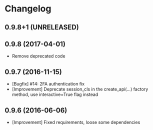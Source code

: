 Changelog
=========

0.9.8+1 (UNRELEASED)
--------------------


0.9.8 (2017-04-01)
------------------
* Remove deprecated code

0.9.7 (2016-11-15)
------------------
* [Bugfix] #14: 2FA authentication fix
* [Improvement] Deprecate session_cls in the create_api(...) factory method, use interactive=True flag instead

0.9.6 (2016-06-06)
------------------
* [Improvement] Fixed requirements, loose some dependencies

